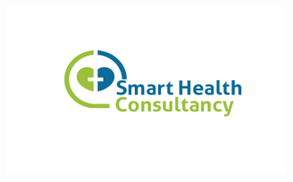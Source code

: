 <p align="center"><img src="https://github.com/MartDevelopers-Inc/Smart-Health-Consultancy/blob/master/Smart-Health%20Consultancy.png"></p>

